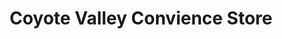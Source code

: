 ---
title: "Coyote Valley Convience Store"
url: /redwood-valley/coyote-valley-convience-store/
shop: Lebensmittel
---